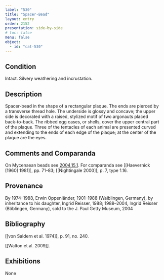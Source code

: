 ```yaml
---
label: "530"
title: "Spacer-Bead"
layout: entry
order: 2152
presentation: side-by-side
# toc: false
menu: false
object:
  - id: "cat-530"
---
```


## Condition

Intact. Silvery weathering and incrustation.

## Description

Spacer-bead in the shape of a rectangular plaque. The ends are pierced by a transverse thread hole. The underside is glossy and concave; the upper side is decorated with a raised, stylized motif of two argonauts placed back-to-back. The ribbed egg cases, or shells, cover the upper central part of the plaque. Three of the tentacles of each animal are presented curved and extending to the ends of each edge of the plaque; at the center of the plaque are the eyes.

## Comments and Comparanda

On Mycenaean beads see [2004.15.1](#cat). For comparanda see [[Haevernick [1960] 1981]], pp. 71–83; [[Nightingale 2000]], p. 7, type 1.16.

## Provenance

By 1974–1988, Erwin Oppenländer, 1901–1988 (Waiblingen, Germany), by inheritance to his daughter, Ingrid Reisser, 1988; 1988–2004, Ingrid Reisser (Böblingen, Germany), sold to the J. Paul Getty Museum, 2004

## Bibliography

[[von Saldern et al. 1974]], p. 91, no. 240.

[[Walton et al. 2009]].

## Exhibitions

None